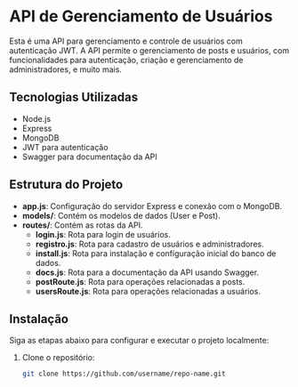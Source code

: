 # API de Gerenciamento de Usuários

Esta é uma API para gerenciamento e controle de usuários com autenticação JWT. A API permite o gerenciamento de posts e usuários, com funcionalidades para autenticação, criação e gerenciamento de administradores, e muito mais.

## Tecnologias Utilizadas

- Node.js
- Express
- MongoDB
- JWT para autenticação
- Swagger para documentação da API

## Estrutura do Projeto

- **app.js**: Configuração do servidor Express e conexão com o MongoDB.
- **models/**: Contém os modelos de dados (User e Post).
- **routes/**: Contém as rotas da API.
  - **login.js**: Rota para login de usuários.
  - **registro.js**: Rota para cadastro de usuários e administradores.
  - **install.js**: Rota para instalação e configuração inicial do banco de dados.
  - **docs.js**: Rota para a documentação da API usando Swagger.
  - **postRoute.js**: Rota para operações relacionadas a posts.
  - **usersRoute.js**: Rota para operações relacionadas a usuários.

## Instalação

Siga as etapas abaixo para configurar e executar o projeto localmente:

1. Clone o repositório:

   ```bash
   git clone https://github.com/username/repo-name.git
